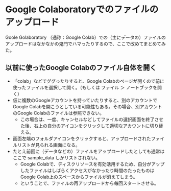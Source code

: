 # Google Colaboratoryでのファイルのアップロード
Goole Golaboratory （通称：Google Colab）での（主にデータの）ファイルのアップロードはなかなかの鬼門でハマったりするので、ここで改めてまとめてみた。

## 以前に使ったGoogle Colabのファイル自体を開く
- 「colab」などでググったりすると、Google Colabのページが開くので前に使ったファイルを選択して開く。（もしくは ファイル ＞ ノートブックを開く）
- 仮に複数のGoogleアカウントを持っていたりすると、別のアカウントでGoogle Colabを開こうとしている可能性もある。その場合、別アカウントのGoogle Colabのファイルは参照できない。
  - この場合は、一度、キャンセルなどしてファイルの選択画面を終了させた後、右上の自分のアイコンをクリックして適切なアカウントに切り替える。
- 画面左端のフォルダアイコンをクリックすると、アップロードされたファイルリストが見られる画面になる。
- たとえ前回に（データなどの）ファイルをアップロードしたとしても通常はここで sample_data しかリストされない。
  - Google Colabで、ディスクリソースを有効活用するため、自分がアップしたファイルはしばらくアクセスがなかったり時間のたったものはGoogle Colab上のスペースからファイルが消えてしまう。
  - ということで、ファイルの再アップロードから毎回スタートさせる。
